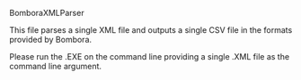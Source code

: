 BomboraXMLParser

This file parses a single XML file and outputs a single CSV file in the formats provided by Bombora.

Please run the .EXE on the command line providing a single .XML file as the command line argument.

